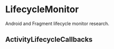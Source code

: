 # LifecycleMonitor

Android and Fragment lifecycle monitor research.

## ActivityLifecycleCallbacks

